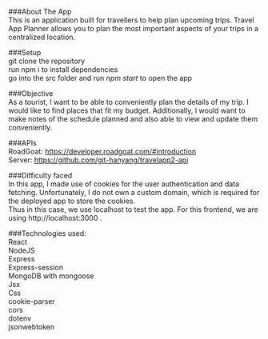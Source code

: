 ###About The App </br>
This is an application built for travellers to help plan upcoming trips. Travel App Planner allows you to plan the most important aspects of your trips in a centralized location. </br>

###Setup </br>
git clone the repository </br>
run npm i to install dependencies </br>
go into the src folder and run <i>npm start</i> to open the app </br>

###Objective </br>
As a tourist, I want to be able to conveniently plan the details of my trip. I would like to find places that fit my budget. Additionally, I would want to make notes of the schedule planned and also able to view and update them conveniently. </br>

###APIs </br>
RoadGoat: https://developer.roadgoat.com/#introduction </br>
Server: https://github.com/git-hanyang/travelapp2-api </br>

###Difficulty faced </br>
In this app, I made use of cookies for the user authentication and data fetching. Unfortunately, I do not own a custom domain, which is required for the deployed app to store the cookies. </br>
Thus in this case, we use localhost to test the app. For this frontend, we are using http://localhost:3000 . </br>


###Technologies used: </br>
React </br>
NodeJS </br>
Express </br>
Express-session </br>
MongoDB with mongoose </br>
Jsx </br>
Css </br>
cookie-parser </br>
cors </br>
dotenv </br>
jsonwebtoken </br>
